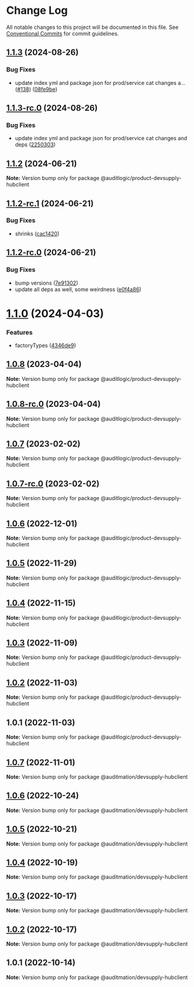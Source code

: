 # Change Log

All notable changes to this project will be documented in this file.
See [Conventional Commits](https://conventionalcommits.org) for commit guidelines.

## [1.1.3](https://github.com/auditlogic/product/compare/@auditlogic/product-devsupply-hubclient@1.1.2...@auditlogic/product-devsupply-hubclient@1.1.3) (2024-08-26)


### Bug Fixes

* update index yml and package json for prod/service cat changes a… ([#138](https://github.com/auditlogic/product/issues/138)) ([08fe9be](https://github.com/auditlogic/product/commit/08fe9beb1c8457462a19bc69caa02e6212d97e1a))





## [1.1.3-rc.0](https://github.com/auditlogic/product/compare/@auditlogic/product-devsupply-hubclient@1.1.2...@auditlogic/product-devsupply-hubclient@1.1.3-rc.0) (2024-08-26)


### Bug Fixes

* update index yml and package json for prod/service cat changes and deps ([2250303](https://github.com/auditlogic/product/commit/225030363a363608240135b7ebed386b28f01e4b))





## [1.1.2](https://github.com/auditlogic/product/compare/@auditlogic/product-devsupply-hubclient@1.1.2-rc.1...@auditlogic/product-devsupply-hubclient@1.1.2) (2024-06-21)

**Note:** Version bump only for package @auditlogic/product-devsupply-hubclient





## [1.1.2-rc.1](https://github.com/auditlogic/product/compare/@auditlogic/product-devsupply-hubclient@1.1.2-rc.0...@auditlogic/product-devsupply-hubclient@1.1.2-rc.1) (2024-06-21)


### Bug Fixes

* shrinks ([cac1420](https://github.com/auditlogic/product/commit/cac14200fefcd8183ab69fe89a47bd3f70f563e9))





## [1.1.2-rc.0](https://github.com/auditlogic/product/compare/@auditlogic/product-devsupply-hubclient@1.1.0...@auditlogic/product-devsupply-hubclient@1.1.2-rc.0) (2024-06-21)


### Bug Fixes

* bump versions ([7e91302](https://github.com/auditlogic/product/commit/7e913023b8b312150ed7762c32fbbe616be71de5))
* update all deps as well, some weirdness ([e0f4a86](https://github.com/auditlogic/product/commit/e0f4a864714e2d3de6bbf3da014d5312fe53be2f))





# [1.1.0](https://github.com/auditlogic/product/compare/@auditlogic/product-devsupply-hubclient@1.0.8...@auditlogic/product-devsupply-hubclient@1.1.0) (2024-04-03)


### Features

* factoryTypes ([4346de9](https://github.com/auditlogic/product/commit/4346de92693aee892fccf725338ffc7b80ab182b))





## [1.0.8](https://github.com/auditlogic/product/compare/@auditlogic/product-devsupply-hubclient@1.0.7...@auditlogic/product-devsupply-hubclient@1.0.8) (2023-04-04)

**Note:** Version bump only for package @auditlogic/product-devsupply-hubclient





## [1.0.8-rc.0](https://github.com/auditlogic/product/compare/@auditlogic/product-devsupply-hubclient@1.0.7...@auditlogic/product-devsupply-hubclient@1.0.8-rc.0) (2023-04-04)

**Note:** Version bump only for package @auditlogic/product-devsupply-hubclient





## [1.0.7](https://github.com/auditlogic/product/compare/@auditlogic/product-devsupply-hubclient@1.0.6...@auditlogic/product-devsupply-hubclient@1.0.7) (2023-02-02)

**Note:** Version bump only for package @auditlogic/product-devsupply-hubclient





## [1.0.7-rc.0](https://github.com/auditlogic/product/compare/@auditlogic/product-devsupply-hubclient@1.0.6...@auditlogic/product-devsupply-hubclient@1.0.7-rc.0) (2023-02-02)

**Note:** Version bump only for package @auditlogic/product-devsupply-hubclient





## [1.0.6](https://github.com/auditlogic/product/compare/@auditlogic/product-devsupply-hubclient@1.0.5...@auditlogic/product-devsupply-hubclient@1.0.6) (2022-12-01)

**Note:** Version bump only for package @auditlogic/product-devsupply-hubclient





## [1.0.5](https://github.com/auditlogic/product/compare/@auditlogic/product-devsupply-hubclient@1.0.4...@auditlogic/product-devsupply-hubclient@1.0.5) (2022-11-29)

**Note:** Version bump only for package @auditlogic/product-devsupply-hubclient





## [1.0.4](https://github.com/auditlogic/product/compare/@auditlogic/product-devsupply-hubclient@1.0.3...@auditlogic/product-devsupply-hubclient@1.0.4) (2022-11-15)

**Note:** Version bump only for package @auditlogic/product-devsupply-hubclient





## [1.0.3](https://github.com/auditlogic/product/compare/@auditlogic/product-devsupply-hubclient@1.0.2...@auditlogic/product-devsupply-hubclient@1.0.3) (2022-11-09)

**Note:** Version bump only for package @auditlogic/product-devsupply-hubclient





## [1.0.2](https://github.com/auditlogic/product/compare/@auditlogic/product-devsupply-hubclient@1.0.1...@auditlogic/product-devsupply-hubclient@1.0.2) (2022-11-03)

**Note:** Version bump only for package @auditlogic/product-devsupply-hubclient





## 1.0.1 (2022-11-03)

**Note:** Version bump only for package @auditlogic/product-devsupply-hubclient





## [1.0.7](https://github.com/auditmation/store-content/compare/@auditmation/devsupply-hubclient@1.0.6...@auditmation/devsupply-hubclient@1.0.7) (2022-11-01)

**Note:** Version bump only for package @auditmation/devsupply-hubclient





## [1.0.6](https://github.com/auditmation/store-content/compare/@auditmation/devsupply-hubclient@1.0.5...@auditmation/devsupply-hubclient@1.0.6) (2022-10-24)

**Note:** Version bump only for package @auditmation/devsupply-hubclient





## [1.0.5](https://github.com/auditmation/store-content/compare/@auditmation/devsupply-hubclient@1.0.4...@auditmation/devsupply-hubclient@1.0.5) (2022-10-21)

**Note:** Version bump only for package @auditmation/devsupply-hubclient





## [1.0.4](https://github.com/auditmation/store-content/compare/@auditmation/devsupply-hubclient@1.0.3...@auditmation/devsupply-hubclient@1.0.4) (2022-10-19)

**Note:** Version bump only for package @auditmation/devsupply-hubclient





## [1.0.3](https://github.com/auditmation/store-content/compare/@auditmation/devsupply-hubclient@1.0.2...@auditmation/devsupply-hubclient@1.0.3) (2022-10-17)

**Note:** Version bump only for package @auditmation/devsupply-hubclient





## [1.0.2](https://github.com/auditmation/store-content/compare/@auditmation/devsupply-hubclient@1.0.1...@auditmation/devsupply-hubclient@1.0.2) (2022-10-17)

**Note:** Version bump only for package @auditmation/devsupply-hubclient





## 1.0.1 (2022-10-14)

**Note:** Version bump only for package @auditmation/devsupply-hubclient
